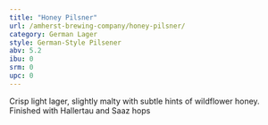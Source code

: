 ```yaml
---
title: "Honey Pilsner"
url: /amherst-brewing-company/honey-pilsner/
category: German Lager
style: German-Style Pilsener
abv: 5.2
ibu: 0
srm: 0
upc: 0
---
```

Crisp light lager, slightly malty with subtle hints of wildflower honey. Finished with Hallertau and Saaz hops
